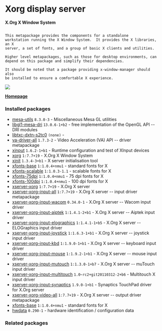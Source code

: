 # Xorg display server

__X.Org X Window System__

```

This metapackage provides the components for a standalone
workstation running the X Window System.  It provides the X libraries, an X
server, a set of fonts, and a group of basic X clients and utilities.

Higher level metapackages, such as those for desktop environments, can
depend on this package and simplify their dependencies.

It should be noted that a package providing x-window-manager should also
be installed to ensure a comfortable X experience.

```

[![](https://screenshots.debian.net/thumbnail-with-version/mesa-utils/9001)](https://screenshots.debian.net/screenshot-with-version/mesa-utils/9001)



**[Homepage](http://www.x.org/)**

### Installed packages

* [mesa-utils](https://packages.debian.org/stretch/mesa-utils) `8.3.0-3` - Miscellaneous Mesa GL utilities
* [libgl1-mesa-dri](https://packages.debian.org/stretch/libgl1-mesa-dri) `13.0.6-1+b2` - free implementation of the OpenGL API -- DRI modules
* [libtxc-dxtn-s2tc0](https://packages.debian.org/stretch/libtxc-dxtn-s2tc0) `(none)` - 
* [va-driver-all](https://packages.debian.org/stretch/va-driver-all) `1.7.3-2` - Video Acceleration (VA) API -- driver metapackage
* [xinput](https://packages.debian.org/stretch/xinput) `1.6.2-1+b1` - Runtime configuration and test of XInput devices
* [xorg](https://packages.debian.org/stretch/xorg) `1:7.7+19` - X.Org X Window System
* [xinit](https://packages.debian.org/stretch/xinit) `1.3.4-3+b1` - X server initialisation tool
* [xfonts-base](https://packages.debian.org/stretch/xfonts-base) `1:1.0.4+nmu1` - standard fonts for X
* [xfonts-scalable](https://packages.debian.org/stretch/xfonts-scalable) `1:1.0.3-1.1` - scalable fonts for X
* [xfonts-75dpi](https://packages.debian.org/stretch/xfonts-75dpi) `1:1.0.4+nmu1` - 75 dpi fonts for X
* [xfonts-100dpi](https://packages.debian.org/stretch/xfonts-100dpi) `1:1.0.4+nmu1` - 100 dpi fonts for X
* [xserver-xorg](https://packages.debian.org/stretch/xserver-xorg) `1:7.7+19` - X.Org X server
* [xserver-xorg-input-all](https://packages.debian.org/stretch/xserver-xorg-input-all) `1:7.7+19` - X.Org X server -- input driver metapackage
* [xserver-xorg-input-wacom](https://packages.debian.org/stretch/xserver-xorg-input-wacom) `0.34.0-1` - X.Org X server -- Wacom input driver
* [xserver-xorg-input-aiptek](https://packages.debian.org/stretch/xserver-xorg-input-aiptek) `1:1.4.1-2+b1` - X.Org X server -- Aiptek input driver
* [xserver-xorg-input-elographics](https://packages.debian.org/stretch/xserver-xorg-input-elographics) `1:1.4.1-1+b5` - X.Org X server -- ELOGraphics input driver
* [xserver-xorg-input-joystick](https://packages.debian.org/stretch/xserver-xorg-input-joystick) `1:1.6.3-1+b1` - X.Org X server -- joystick input driver
* [xserver-xorg-input-kbd](https://packages.debian.org/stretch/xserver-xorg-input-kbd) `1:1.9.0-1+b1` - X.Org X server -- keyboard input driver
* [xserver-xorg-input-mouse](https://packages.debian.org/stretch/xserver-xorg-input-mouse) `1:1.9.2-1+b1` - X.Org X server -- mouse input driver
* [xserver-xorg-input-mutouch](https://packages.debian.org/stretch/xserver-xorg-input-mutouch) `1:1.3.0-1+b7` - X.Org X server -- muTouch input driver
* [xserver-xorg-input-multitouch](https://packages.debian.org/stretch/xserver-xorg-input-multitouch) `1.0~rc2+git20110312-2+b6` - Multitouch X input driver
* [xserver-xorg-input-synaptics](https://packages.debian.org/stretch/xserver-xorg-input-synaptics) `1.9.0-1+b1` - Synaptics TouchPad driver for X.Org server
* [xserver-xorg-video-all](https://packages.debian.org/stretch/xserver-xorg-video-all) `1:7.7+19` - X.Org X server -- output driver metapackage
* [xfonts-base](https://packages.debian.org/stretch/xfonts-base) `1:1.0.4+nmu1` - standard fonts for X
* [hwdata](https://packages.debian.org/stretch/hwdata) `0.290-1` - hardware identification / configuration data

### Related packages

